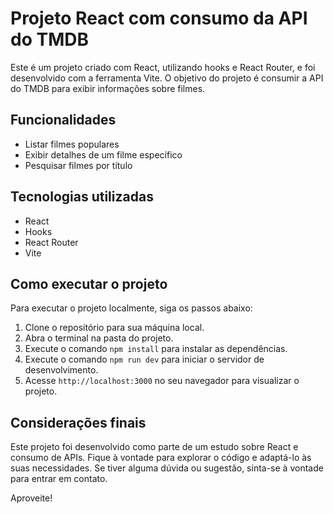 # Projeto React com consumo da API do TMDB

Este é um projeto criado com React, utilizando hooks e React Router, e foi desenvolvido com a ferramenta Vite. O objetivo do projeto é consumir a API do TMDB para exibir informações sobre filmes.

## Funcionalidades

- Listar filmes populares
- Exibir detalhes de um filme específico
- Pesquisar filmes por título

## Tecnologias utilizadas

- React
- Hooks
- React Router
- Vite

## Como executar o projeto

Para executar o projeto localmente, siga os passos abaixo:

1. Clone o repositório para sua máquina local.
2. Abra o terminal na pasta do projeto.
3. Execute o comando `npm install` para instalar as dependências.
4. Execute o comando `npm run dev` para iniciar o servidor de desenvolvimento.
5. Acesse `http://localhost:3000` no seu navegador para visualizar o projeto.

## Considerações finais

Este projeto foi desenvolvido como parte de um estudo sobre React e consumo de APIs. Fique à vontade para explorar o código e adaptá-lo às suas necessidades. Se tiver alguma dúvida ou sugestão, sinta-se à vontade para entrar em contato.

Aproveite!